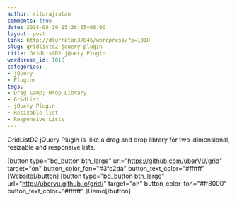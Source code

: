 ```yaml
---
author: riturajratan
comments: true
date: 2014-08-19 15:36:55+00:00
layout: post
link: http://dlurratan37846/wordpress/?p=1018
slug: gridlistd2-jquery-plugin
title: GridListD2 jQuery Plugin
wordpress_id: 1018
categories:
- jQuery
- Plugins
tags:
- Drag &amp; Drop Library
- GridList
- jQuery Plugin
- Resizable list
- Responsive Lists
---
```


GridListD2 jQuery Plugin is  like a drag and drop library for two-dimensional, resizable and responsive lists.

[button type="bd_button btn_large" url="https://github.com/uberVU/grid" target="on" button_color_fon="#3fc2da" button_text_color="#ffffff" ]Website[/button] [button type="bd_button btn_large" url="http://ubervu.github.io/grid/" target="on" button_color_fon="#ff8000" button_text_color="#ffffff" ]Demo[/button]
